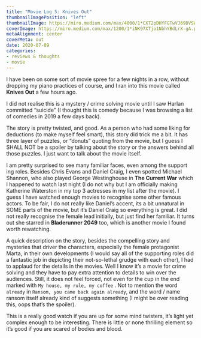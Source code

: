 ```yaml
---
title: "Movie Log 5: Knives Out"
thumbnailImagePosition: "left"
thumbnailImage: https://miro.medium.com/max/4000/1*CXT2pDHYFGTwVJ69DVSWCA.jpeg
coverImage: https://miro.medium.com/max/1200/1*iNK97XTjo1NbhYBdLrX-gA.png
metaAlignment: center
coverMeta: out
date: 2020-07-09
categories:
- reviews & thoughts
- movie
---
```


I have been on some sort of movie spree for a few nights in a row, without dropping my piano practices of course, and I ran into this movie called __Knives Out__ a few hours ago. 
<!--more-->

I did not realise this is a mystery / crime solving movie until I saw Harlan committed “suicide” (I thought this is comedy because I was browsing a list of comedies in 2019 a few days back).

The story is pretty twisted, and good. As a person who had some liking for deductions (to make myself feel smart), this story did trick me a bit. It has three layer of puzzles, or “donuts” quoting from the movie, but I guess I SHALL NOT be a spoiler by talking about the story or the answers behind all those puzzles. I just want to talk about the movie itself.

I am pretty surprised to see many familiar faces, even among the support ing roles. Besides Chris Evans and Daniel Craig, I even spotted Michael Shannon, who also played George Westinghouse in __The Current War__ which I happened to watch last night (I do not why but I am officially making Katherine Waterston in my top 3 actresses in my list after the movie). I guess I have watched enough movies to recognise some other famous actors. To be fair, I do not really like Daniel’s accent, its a bit unnatural in SOME parts of the movie, but it’s Daniel Craig so everything is great. I did not really recognise the female lead initially, but just find her familiar. It turns out she starred in __Bladerunner 2049__ too, which is another movie I found worth rewatching.

A quick description on the story, besides the compelling story and mysteries that driver the characters, especially the female protagonist Marta, in their own developments (I would say all of the supporting roles did a fantastic job in depicting their not-so-lethal grudge with each other), I had to applaud for the details in the movies. Well I know it’s a movie for crime solving and they have to pay extra attention to details to win over the audiences. Still, it does not feel forced, not even for the cup in the end marked with `My house, my rule, my coffee` . Not to mention the word `already` in `Ransom, you came back again already`, and the word / name ransom itself already kind of suggests something (I might be over reading this, oops that’s the spoiler).

This is a really good watch if you are up for some mind twisters, it’s light yet complex enough to be interesting. There is little or none thrilling element so it’s good if you are scared of bodies and blood. 

